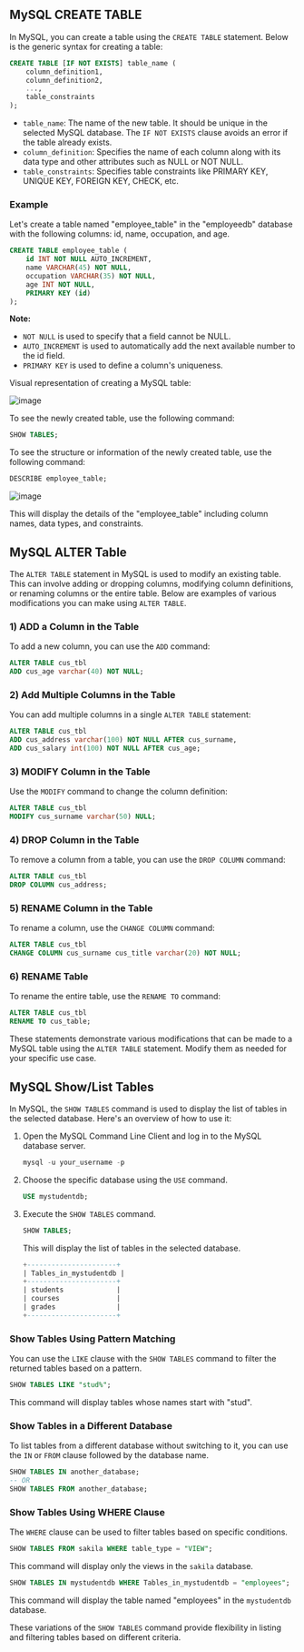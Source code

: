 ## MySQL CREATE TABLE

In MySQL, you can create a table using the `CREATE TABLE` statement. Below is the generic syntax for creating a table:

```sql
CREATE TABLE [IF NOT EXISTS] table_name (
    column_definition1,
    column_definition2,
    ...,
    table_constraints
);
```

- `table_name`: The name of the new table. It should be unique in the selected MySQL database. The `IF NOT EXISTS` clause avoids an error if the table already exists.
- `column_definition`: Specifies the name of each column along with its data type and other attributes such as NULL or NOT NULL.
- `table_constraints`: Specifies table constraints like PRIMARY KEY, UNIQUE KEY, FOREIGN KEY, CHECK, etc.

### Example

Let's create a table named "employee_table" in the "employeedb" database with the following columns: id, name, occupation, and age.

```sql
CREATE TABLE employee_table (
    id INT NOT NULL AUTO_INCREMENT,
    name VARCHAR(45) NOT NULL,
    occupation VARCHAR(35) NOT NULL,
    age INT NOT NULL,
    PRIMARY KEY (id)
);
```

**Note:**
- `NOT NULL` is used to specify that a field cannot be NULL.
- `AUTO_INCREMENT` is used to automatically add the next available number to the id field.
- `PRIMARY KEY` is used to define a column's uniqueness.

Visual representation of creating a MySQL table:

![image](https://github.com/vansh-seth/MySQL/assets/111755254/54429623-fe51-4ef2-8f71-8fbfac41b653)

To see the newly created table, use the following command:

```sql
SHOW TABLES;
```

To see the structure or information of the newly created table, use the following command:

```sql
DESCRIBE employee_table;
```

![image](https://github.com/vansh-seth/MySQL/assets/111755254/269b0db8-5045-4272-b645-68299f45da5e)


This will display the details of the "employee_table" including column names, data types, and constraints.

## MySQL ALTER Table

The `ALTER TABLE` statement in MySQL is used to modify an existing table. This can involve adding or dropping columns, modifying column definitions, or renaming columns or the entire table. Below are examples of various modifications you can make using `ALTER TABLE`.

### 1) ADD a Column in the Table

To add a new column, you can use the `ADD` command:

```sql
ALTER TABLE cus_tbl
ADD cus_age varchar(40) NOT NULL;
```

### 2) Add Multiple Columns in the Table

You can add multiple columns in a single `ALTER TABLE` statement:

```sql
ALTER TABLE cus_tbl
ADD cus_address varchar(100) NOT NULL AFTER cus_surname,
ADD cus_salary int(100) NOT NULL AFTER cus_age;
```

### 3) MODIFY Column in the Table

Use the `MODIFY` command to change the column definition:

```sql
ALTER TABLE cus_tbl
MODIFY cus_surname varchar(50) NULL;
```

### 4) DROP Column in the Table

To remove a column from a table, you can use the `DROP COLUMN` command:

```sql
ALTER TABLE cus_tbl
DROP COLUMN cus_address;
```

### 5) RENAME Column in the Table

To rename a column, use the `CHANGE COLUMN` command:

```sql
ALTER TABLE cus_tbl
CHANGE COLUMN cus_surname cus_title varchar(20) NOT NULL;
```

### 6) RENAME Table

To rename the entire table, use the `RENAME TO` command:

```sql
ALTER TABLE cus_tbl
RENAME TO cus_table;
```

These statements demonstrate various modifications that can be made to a MySQL table using the `ALTER TABLE` statement. Modify them as needed for your specific use case.

## MySQL Show/List Tables

In MySQL, the `SHOW TABLES` command is used to display the list of tables in the selected database. Here's an overview of how to use it:

1. Open the MySQL Command Line Client and log in to the MySQL database server.

   ```sql
   mysql -u your_username -p
   ```

2. Choose the specific database using the `USE` command.

   ```sql
   USE mystudentdb;
   ```

3. Execute the `SHOW TABLES` command.

   ```sql
   SHOW TABLES;
   ```

   This will display the list of tables in the selected database.

   ```sql
   +----------------------+
   | Tables_in_mystudentdb |
   +----------------------+
   | students             |
   | courses              |
   | grades               |
   +----------------------+
   ```

### Show Tables Using Pattern Matching

You can use the `LIKE` clause with the `SHOW TABLES` command to filter the returned tables based on a pattern.

```sql
SHOW TABLES LIKE "stud%";
```

This command will display tables whose names start with "stud".

### Show Tables in a Different Database

To list tables from a different database without switching to it, you can use the `IN` or `FROM` clause followed by the database name.

```sql
SHOW TABLES IN another_database;
-- OR
SHOW TABLES FROM another_database;
```

### Show Tables Using WHERE Clause

The `WHERE` clause can be used to filter tables based on specific conditions.

```sql
SHOW TABLES FROM sakila WHERE table_type = "VIEW";
```

This command will display only the views in the `sakila` database.

```sql
SHOW TABLES IN mystudentdb WHERE Tables_in_mystudentdb = "employees";
```

This command will display the table named "employees" in the `mystudentdb` database.

These variations of the `SHOW TABLES` command provide flexibility in listing and filtering tables based on different criteria.


